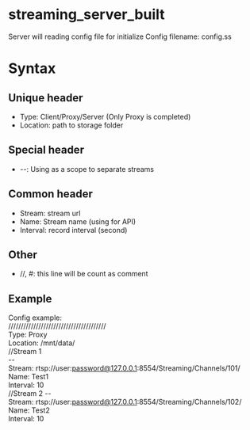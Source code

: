 # streaming_server_built
Server will reading config file for initialize
Config filename: config.ss 
# Syntax
## Unique header
  - Type: Client/Proxy/Server (Only Proxy is completed)
  - Location: path to storage folder
## Special header
  - --: Using as a scope to separate streams
## Common header
  - Stream: stream url
  - Name: Stream name (using for API)
  - Interval: record interval (second)
## Other
  - //, #: this line will be count as comment
## Example
Config example:\
///////////////////////////////////////\
Type: Proxy\
Location: /mnt/data/\
//Stream 1\
--\
Stream: rtsp://user:password@127.0.0.1:8554/Streaming/Channels/101/\
Name: Test1\
Interval: 10\
//Stream 2
-- \
Stream: rtsp://user:password@127.0.0.1:8554/Streaming/Channels/102/\
Name: Test2\
Interval: 10
